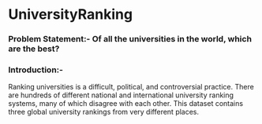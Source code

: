 # UniversityRanking
### Problem Statement:- Of all the universities in the world, which are the best?
### Introduction:-
Ranking universities is a difficult, political, and controversial practice. There are hundreds of different national and international university ranking systems, many of which disagree with each other. This dataset contains three global university rankings from very different places.

